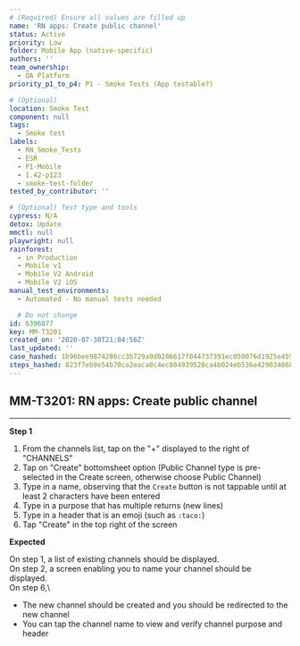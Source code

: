```yaml
---
# (Required) Ensure all values are filled up
name: 'RN apps: Create public channel'
status: Active
priority: Low
folder: Mobile App (native-specific)
authors: ''
team_ownership:
  - QA Platform
priority_p1_to_p4: P1 - Smoke Tests (App testable?)

# (Optional)
location: Smoke Test
component: null
tags:
  - Smoke test
labels:
  - RN_Smoke_Tests
  - ESR
  - P1-Mobile
  - 1.42-p123
  - smoke-test-folder
tested_by_contributor: ''

# (Optional) Test type and tools
cypress: N/A
detox: Update
mmctl: null
playwright: null
rainforest:
  - in Production
  - Mobile v1
  - Mobile V2 Android
  - Mobile V2 iOS
manual_test_environments:
  - Automated - No manual tests needed

  # Do not change
id: 6396877
key: MM-T3201
created_on: '2020-07-30T21:04:56Z'
last_updated: ''
case_hashed: 1b96bee9874286cc3b729a9d0286617f044737391ec050076d1925e4597f6333224219604373c0c5a1d47c0fdcf496af
steps_hashed: 823f7eb9e54b70ca2eaca0c4ec804939528ca4b024eb536e4290348686d08ebdf704066accced03b21ac2f9afa6e2222
---
```


<!-- (Auto-generated) Based on frontmatter's "key" and "name" -->

## MM-T3201: RN apps: Create public channel

---

**Step 1**

1. From the channels list, tap on the "+" displayed to the right of "CHANNELS"
2. Tap on "Create" bottomsheet option (Public Channel type is pre-selected in the Create screen, otherwise choose Public Channel)
3. Type in a name, observing that the `Create` button is not tappable until at least 2 characters have been entered
4. Type in a purpose that has multiple returns (new lines)
5. Type in a header that is an emoji (such as `:taco:`)
6. Tap "Create" in the top right of the screen

**Expected**

On step 1, a list of existing channels should be displayed.\
On step 2, a screen enabling you to name your channel should be displayed.\
On step 6,\\

- The new channel should be created and you should be redirected to the new channel
- You can tap the channel name to view and verify channel purpose and header
